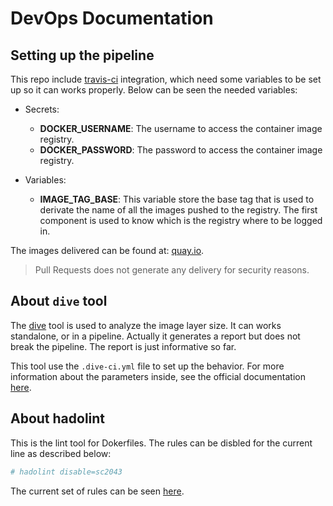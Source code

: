 # DevOps Documentation

## Setting up the pipeline

This repo include [travis-ci](https://www.travis-ci.org) integration, which
need some variables to be set up so it can works properly. Below can be seen
the needed variables:

- Secrets:
  - **DOCKER_USERNAME**: The username to access the container image registry.
  - **DOCKER_PASSWORD**: The password to access the container image registry.

- Variables:
  - **IMAGE_TAG_BASE**: This variable store the base tag that is used to
    derivate the name of all the images pushed to the registry. The first
    component is used to know which is the registry where to be logged in.

The images delivered can be found at: [quay.io](https://quay.io/freeipa/freeipa-openshift-container).

> Pull Requests does not generate any delivery for security reasons.

## About `dive` tool

The [dive](https://github.com/wagoodman/dive) tool is used to analyze the
image layer size. It can works standalone, or in a pipeline. Actually it
generates a report but does not break the pipeline. The report is just
informative so far.

This tool use the `.dive-ci.yml` file to set up the behavior. For more
information about the parameters inside, see the official documentation
[here](https://github.com/wagoodman/dive#ci-integration).

## About hadolint

This is the lint tool for Dokerfiles. The rules can be disbled for the current
line as described below:

```dockerfile
# hadolint disable=sc2043
```

The current set of rules can be seen [here](https://github.com/hadolint/hadolint#rules).
